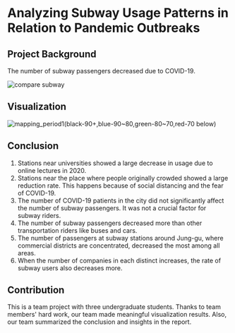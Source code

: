 # Analyzing Subway Usage Patterns in Relation to Pandemic Outbreaks



## Project Background

The number of subway passengers decreased due to COVID-19. 

![compare subway](https://user-images.githubusercontent.com/87184009/136387102-1bc50d01-9e8a-4ee3-a7e7-b421598421fb.png)

## Visualization

![mapping_period1(black-90+,blue-90~80,green-80~70,red-70 below)](https://user-images.githubusercontent.com/87184009/136387194-3d9e9b8f-b1bf-4216-acf2-48dca6a8b289.png)

## Conclusion

1. Stations near universities showed a large decrease in usage due to online lectures in 2020.
2. Stations near the place where people originally crowded showed a large reduction rate. This happens because of social distancing and the fear of COVID-19.
3. The number of COVID-19 patients in the city did not significantly affect the number of subway passengers. It was not a crucial factor for subway riders.
4. The number of subway passengers decreased more than other transportation riders like buses and cars.
5. The number of passengers at subway stations around Jung-gu, where commercial districts are concentrated, decreased the most among all areas.
6. When the number of companies in each distinct increases, the rate of subway users also decreases more.

## Contribution

This is a team project with three undergraduate students. Thanks to team members' hard work, our team made meaningful visualization results. Also, our team summarized the conclusion and insights in the report.
